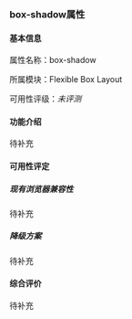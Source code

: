 ### box-shadow属性

#### 基本信息

属性名称：box-shadow

所属模块：Flexible Box Layout

可用性评级：*未评测*

#### 功能介绍

待补充

#### 可用性评定

##### 现有浏览器兼容性

待补充

##### 降级方案

待补充

#### 综合评价

待补充